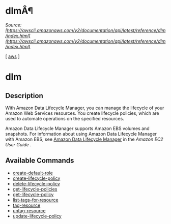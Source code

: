 # dlmÂ¶

*Source: [https://awscli.amazonaws.com/v2/documentation/api/latest/reference/dlm/index.html](https://awscli.amazonaws.com/v2/documentation/api/latest/reference/dlm/index.html)*

[ [aws](https://awscli.amazonaws.com/v2/documentation/api/latest/reference/index.html#cli-aws) ]

# dlm

## Description

With Amazon Data Lifecycle Manager, you can manage the lifecycle of your Amazon Web Services resources. You create lifecycle policies, which are used to automate operations on the specified resources.

Amazon Data Lifecycle Manager supports Amazon EBS volumes and snapshots. For information about using Amazon Data Lifecycle Manager with Amazon EBS, see [Amazon Data Lifecycle Manager](https://docs.aws.amazon.com/AWSEC2/latest/UserGuide/snapshot-lifecycle.html) in the *Amazon EC2 User Guide* .

## Available Commands

- [create-default-role](https://awscli.amazonaws.com/v2/documentation/api/latest/reference/dlm/create-default-role.html)
- [create-lifecycle-policy](https://awscli.amazonaws.com/v2/documentation/api/latest/reference/dlm/create-lifecycle-policy.html)
- [delete-lifecycle-policy](https://awscli.amazonaws.com/v2/documentation/api/latest/reference/dlm/delete-lifecycle-policy.html)
- [get-lifecycle-policies](https://awscli.amazonaws.com/v2/documentation/api/latest/reference/dlm/get-lifecycle-policies.html)
- [get-lifecycle-policy](https://awscli.amazonaws.com/v2/documentation/api/latest/reference/dlm/get-lifecycle-policy.html)
- [list-tags-for-resource](https://awscli.amazonaws.com/v2/documentation/api/latest/reference/dlm/list-tags-for-resource.html)
- [tag-resource](https://awscli.amazonaws.com/v2/documentation/api/latest/reference/dlm/tag-resource.html)
- [untag-resource](https://awscli.amazonaws.com/v2/documentation/api/latest/reference/dlm/untag-resource.html)
- [update-lifecycle-policy](https://awscli.amazonaws.com/v2/documentation/api/latest/reference/dlm/update-lifecycle-policy.html)